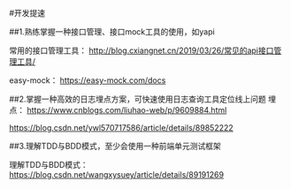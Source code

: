 #开发提速

##1.熟练掌握一种接口管理、接口mock工具的使用，如yapi

常用的接口管理工具：
http://blog.cxiangnet.cn/2019/03/26/常见的api接口管理工具/

easy-mock：
https://easy-mock.com/docs

##2.掌握一种高效的日志埋点方案，可快速使用日志查询工具定位线上问题
埋点：
https://www.cnblogs.com/liuhao-web/p/9609884.html

https://blog.csdn.net/ywl570717586/article/details/89852222


##3.理解TDD与BDD模式，至少会使用一种前端单元测试框架

理解TDD与BDD模式：https://blog.csdn.net/wangxysuey/article/details/89191269